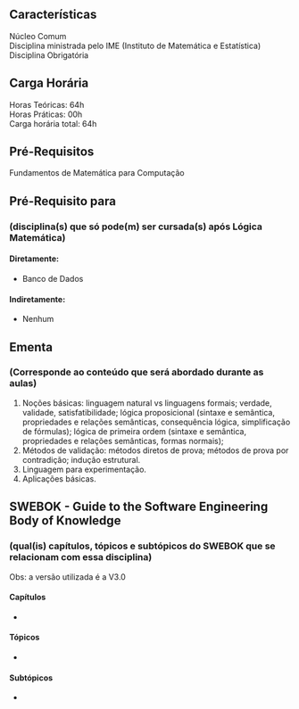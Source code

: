 ## Características  
Núcleo Comum  
Disciplina ministrada pelo IME (Instituto de Matemática e Estatística)  
Disciplina Obrigatória  

## Carga Horária  
Horas Teóricas: 64h  
Horas Práticas: 00h  
Carga horária total: 64h  

## Pré-Requisitos  
Fundamentos de Matemática para Computação  

## Pré-Requisito para  
### (disciplina(s) que só pode(m) ser cursada(s) após Lógica Matemática)  
  
#### Diretamente:
* Banco de Dados     

#### Indiretamente:  
  * Nenhum

## Ementa  
### (Corresponde ao conteúdo que será abordado durante as aulas)  
1.  Noções básicas: linguagem natural vs linguagens formais; verdade, validade, satisfatibilidade; lógica proposicional (sintaxe e semântica, propriedades e relações semânticas, consequência lógica, simplificação de fórmulas); lógica de primeira ordem (sintaxe e semântica, propriedades e relações semânticas, formas normais);
2.  Métodos de validação: métodos diretos de prova; métodos de prova por contradição; indução estrutural.
3.  Linguagem para experimentação.
4.  Aplicações básicas.

## SWEBOK - Guide to the Software Engineering Body of Knowledge
### (qual(is) capítulos, tópicos e subtópicos do SWEBOK que se relacionam com essa disciplina)  
Obs: a versão utilizada é a V3.0  

#### Capítulos  
* 

#### Tópicos  
*   

#### Subtópicos
* 